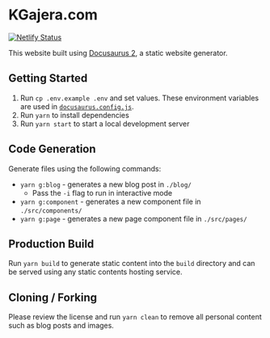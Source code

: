 # KGajera.com

[![Netlify Status](https://api.netlify.com/api/v1/badges/d901faa1-d599-4940-97f2-1fecef68d139/deploy-status)](https://app.netlify.com/sites/kgajera/deploys)

This website built using [Docusaurus 2](https://docusaurus.io/), a static website generator.

## Getting Started

1. Run `cp .env.example .env` and set values. These environment variables are used in [`docusaurus.config.js`](/docusaurus.config.js).
1. Run `yarn` to install dependencies
1. Run `yarn start` to start a local development server

## Code Generation

Generate files using the following commands:

- `yarn g:blog` - generates a new blog post in `./blog/`
  - Pass the `-i` flag to run in interactive mode
- `yarn g:component` - generates a new component file in `./src/components/`
- `yarn g:page` - generates a new page component file in `./src/pages/`

## Production Build

Run `yarn build` to generate static content into the `build` directory and can be served using any static contents hosting service.

## Cloning / Forking

Please review the license and run `yarn clean` to remove all personal content such as blog posts and images.
